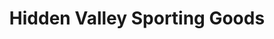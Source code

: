 ---
title: "Hidden Valley Sporting Goods"
url: /jemez-springs/hidden-valley-sporting-goods/
shop: Sport
---
